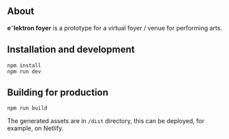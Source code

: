 ## About

**e⁻lektron foyer** is a prototype for a virtual foyer / venue for performing arts.

## Installation and development

```
npm install
npm run dev
```

## Building for production

```
npm run build
```

The generated assets are in `/dist` directory, this can be deployed, for example, on Netlify.
